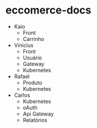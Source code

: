 # eccomerce-docs


* Kaio
    * Front 
    * Carrinho
* Vinicius
    * Front
    * Usuário
    * Gateway
    * Kubernetes
* Rafael
    * Produto
    * Kubernetes
* Carlos
    * Kubernetes
    * oAuth
    * Api Gateway 
    * Relatórios 
